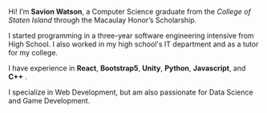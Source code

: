 Hi! I’m **Savion Watson**, a Computer Science graduate from the _College of Staten Island_ through the Macaulay Honor’s Scholarship. 

I started programming in a three-year software engineering intensive from High School. I also worked in my high school's IT department and as a tutor for my college. 

I have experience in **React**, **Bootstrap5**, **Unity**, **Python**, **Javascript**, and **C++** . 

I specialize in Web Development, but am also passionate for Data Science and Game Development.  
